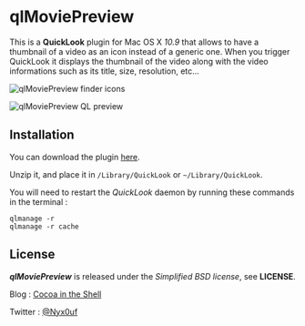 # qlMoviePreview

This is a **QuickLook** plugin for Mac OS X *10.9* that allows to have a thumbnail of a video as an icon instead of a generic one. When you trigger QuickLook it displays the thumbnail of the video along with the video informations such as its title, size, resolution, etc...

![qlMoviePreview finder icons](http://static.whine.fr/images/2014/qlmoviepreview1.jpg)

![qlMoviePreview QL preview](http://static.whine.fr/images/2014/qlmoviepreview3.jpg)


## Installation

You can download the plugin [here](http://repo.whine.fr/qlmoviepreview.qlgenerator-10.9.zip "qlmoviepreview.qlgenerator-10.9.zip").

Unzip it, and place it in `/Library/QuickLook` or `~/Library/QuickLook`.

You will need to restart the *QuickLook* daemon by running these commands in the terminal :

	qlmanage -r
	qlmanage -r cache


## License

***qlMoviePreview*** is released under the *Simplified BSD license*, see **LICENSE**.

Blog : [Cocoa in the Shell](http://www.cocoaintheshell.com "Cocoa in the Shell")

Twitter : [@Nyx0uf](https://twitter.com/Nyx0uf "Nyx0uf on Twitter")
